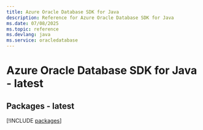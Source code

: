 ```yaml
---
title: Azure Oracle Database SDK for Java
description: Reference for Azure Oracle Database SDK for Java
ms.date: 07/08/2025
ms.topic: reference
ms.devlang: java
ms.service: oracledatabase
---
```

# Azure Oracle Database SDK for Java - latest
## Packages - latest
[!INCLUDE [packages](oracle-database-index.md)]